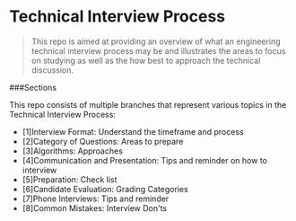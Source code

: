# Technical Interview Process

>This repo is aimed at providing an overview of what an engineering technical interview
>process may be and illustrates the areas to focus on studying as well as the 
>how best to approach the technical discussion.

###Sections

This repo consists of multiple branches that represent various topics in the Technical Interview Process:

  - [1]Interview Format: Understand the timeframe and process
  - [2]Category of Questions: Areas to prepare
  - [3]Algorithms: Approaches  
  - [4]Communication and Presentation: Tips and reminder on how to interview  
  - [5]Preparation: Check list
  - [6]Candidate Evaluation: Grading Categories
  - [7]Phone Interviews: Tips and reminder    
  - [8]Common Mistakes: Interview Don'ts 




